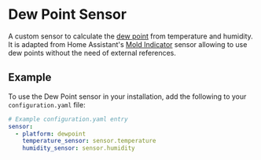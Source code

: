 # Dew Point Sensor

A custom sensor to calculate the
[dew point](https://en.wikipedia.org/wiki/Dew_point) from temperature and
humidity. It is adapted from Home Assistant's
[Mold Indicator](https://www.home-assistant.io/integrations/mold_indicator/)
sensor allowing to use dew points without the need of external references.

## Example

To use the Dew Point sensor in your installation, add the following to your
`configuration.yaml` file:

```yaml
# Example configuration.yaml entry
sensor:
  - platform: dewpoint
    temperature_sensor: sensor.temperature
    humidity_sensor: sensor.humidity
```
